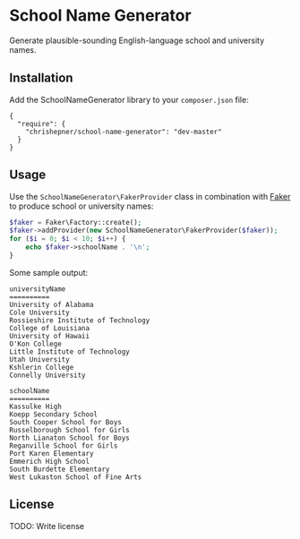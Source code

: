 # School Name Generator

Generate plausible-sounding English-language school and university names.

## Installation

Add the SchoolNameGenerator library to your `composer.json` file:
```
{
  "require": {
    "chrishepner/school-name-generator": "dev-master"
  }
}
```

## Usage

Use the `SchoolNameGenerator\FakerProvider` class in
combination with [Faker](https://github.com/fzaninotto/Faker)
to produce school or university names:

```php
$faker = Faker\Factory::create();
$faker->addProvider(new SchoolNameGenerator\FakerProvider($faker));
for ($i = 0; $i < 10; $i++) {
    echo $faker->schoolName . '\n';
}
```

Some sample output:
```
universityName
==========
University of Alabama
Cole University
Rossieshire Institute of Technology
College of Louisiana
University of Hawaii
O'Kon College
Little Institute of Technology
Utah University
Kshlerin College
Connelly University

schoolName
==========
Kassulke High
Koepp Secondary School
South Cooper School for Boys
Russelborough School for Girls
North Lianaton School for Boys
Reganville School for Girls
Port Karen Elementary
Emmerich High School
South Burdette Elementary
West Lukaston School of Fine Arts
```

## License

TODO: Write license
